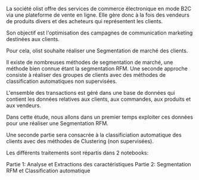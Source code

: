 La société olist offre des services de commerce électronique en mode B2C via une plateforme de vente en ligne.
Elle gère donc à la fois des vendeurs de produits divers et des acheteurs qui représentent les clients.

Son objectif est l'optimisation des campagnes de communication marketing destinées aux clients.

Pour cela, olist souhaite réaliser une Segmentation de marché des clients.

Il existe de nombreuses méthodes de segmentation de marché, une méthode bien connue étant la segmentation RFM.
Une seconde approche consiste à réaliser des groupes de clients avec des méthodes de classification automatiques non supervisées.

L'ensemble des transactions est géré dans une base de données qui contient les données relatives aux clients, aux commandes, aux produits et aux vendeurs.

Dans cette étude, nous allons dans un premier temps exploiter ces données pour une réaliser une Segmentation RFM.

Une seconde partie sera consacrée à la classificiation automatique des clients avec des méthodes de Clustering (non supervisées).

Les différents traitements sont répartis dans 2 notebooks:

Partie 1: Analyse et Extractions des caractéristiques
Partie 2: Segmentation RFM et Classification automatique